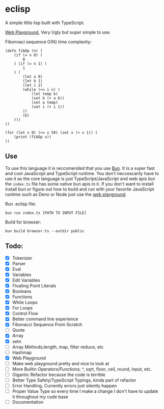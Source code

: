 # eclisp

A simple little lisp built with TypeScript.

[Web Playground](https://eclisp.vercel.app), Very Ugly but super simple to use.

Fibonnaci sequence O(N) time complexity:

```
(defn fibDp (n) (
    (if (= n 0) (
        0
    ) (if (= n 1) (
        1
    ) (
        (let a 0)
        (let b 1)
        (let i 2)
        (while (<= i n) (
            (let temp b)
            (set b (+ a b))
            (set a temp)
            (set i (+ i 1))
        ))
        (b)
    )))
))

(for (let x 0) (<= x 50) (set x (+ x 1)) (
    (print (fibDp x))
))
```

## Use

To use this language it is reccomended that you use [Bun](https://bun.sh). It is a super fast and cool JavaScript and TypeScript runtime. You don't neccescarily have to use it as the core language is just TypeScript/JavaScript and web apis but the `index.ts` file has some native bun apis in it. If you don't want to install install bun or figure out how to build and run with your favorite JavaScript runtime such as Deno or Node just use the [web playground](https://eclisp.vercel.app).

Run .eclisp file:

```
bun run index.ts [PATH TO INPUT FILE]
```

Build for browser:

```
bun build browser.ts --outdir public
```

## Todo:

-   [x] Tokenizer
-   [x] Parser
-   [x] Eval
-   [x] Variables
-   [x] Edit Variables
-   [x] Floating Point Literals
-   [x] Booleans
-   [x] Functions
-   [x] While Loops
-   [x] For Loops
-   [x] Control Flow
-   [x] Better command line experience
-   [x] Fibonacci Sequence From Scratch
-   [ ] Quote
-   [x] Array
-   [x] setn
-   [ ] Array Methods;length, map, filter reduce, etc
-   [ ] Hashmap
-   [x] Web Playground
-   [ ] Make web playground pretty and nice to look at
-   [ ] More Builtin Operators/Functions; ^, sqrt, floor, ceil, round, input, etc.
-   [ ] Gigantic Refactor because the code is terrible
-   [ ] Better Type Safety/TypeScript Typings, kinda part of refactor
-   [ ] Error Handling, Currently errors just silently happen
-   [ ] Proper Value Type so every time I make a change I don't have to update it throughout my code base
-   [ ] Documentation
